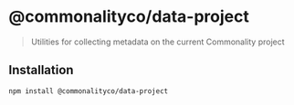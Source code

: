 # @commonalityco/data-project
> Utilities for collecting metadata on the current Commonality project
## Installation

```sh
npm install @commonalityco/data-project
```